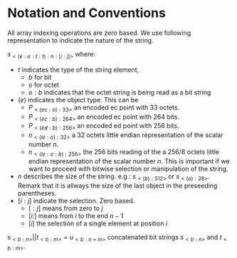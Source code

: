# Notation and Conventions
All array indexing operations are zero based. We use following representation to indicate the nature of the string.

$s_{<(e:e:t:t):n:[i:j]>}$ where:
- $t$ indicates the type of the string element,
  - $b$ for bit
  - $o$ for octet
  - $o:b$ indicates that the octet string is being read as a bit string
- $(e)$ indicates the object type. This can be
  - $P_{<(ec:o):33>}$ an encoded ec point with 33 octets.
  - $P_{<(ec:b):264>}$ an encoded ec point with 264 bits.
  - $P_{<(ed:b):256>}$ an encoded ed point with 256 bits.
  - $n_{<(le:o):32>}$ a $32$ octets little endian representation of the scalar number $n$.
  - $n_{<(le:o:b):256>}$ the 256 bits reading of the a $256/8$ octets little endian representation of the scalar number $n$. This is important if we want to proceed with bitwise selection or manipulation of the string.
- $n$ describes the size of the string. e.g.: $s_{<(b):512>}$ or $s_{<(o):28>}$. Remark that it is allways the size of the last object in the preseeding parentheses.
- $[i:j]$ indicate the selection. Zero based.
  - $[:j]$ means from zero to $j$ 
  - $[i:]$ means from $i$ to the end $n-1$
  - $[i]$ the selection of a single element at position $i$

$s_{<b:n>}||t_{<b:m>} = u_{<b:n+m>}$ concatenated bit strings $s_{<b:n>}$ and $t_{<b:m>}$.
